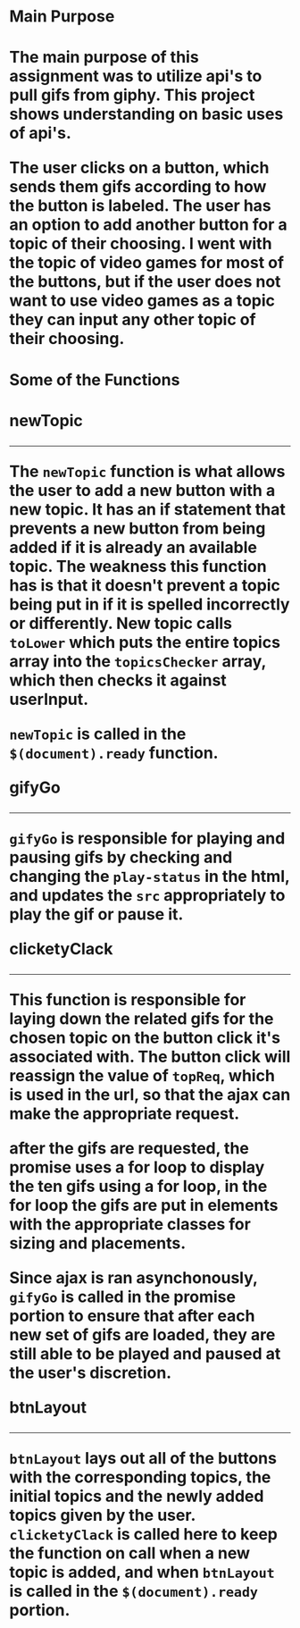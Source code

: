 <h1>Main Purpose<h1>

The main purpose of this assignment was to utilize api's to pull gifs from giphy. This project shows understanding on basic uses of api's. 

The user clicks on a button, which sends them gifs according to how the button is labeled. The user has an option to add another button for a topic of their choosing. I went with the topic of video games for most of the buttons, but if the user does not want to use video games as a topic they can input any other topic of their choosing.


<h1>Some of the Functions<h1>

**newTopic**<hr>

The `newTopic` function is what allows the user to add a new button with a new topic. It has an if statement that prevents a new button from being added if it is already an available topic. The weakness this function has is that it doesn't prevent a topic being put in if it is spelled incorrectly or differently. New topic calls `toLower` which puts the entire topics array into the `topicsChecker` array, which then checks it against userInput. 

`newTopic` is called in the `$(document).ready` function.

**gifyGo**<hr>

`gifyGo` is responsible for playing and pausing gifs by checking and changing the `play-status` in the html, and updates the `src` appropriately to play the gif or pause it.

**clicketyClack**<hr>

This function is responsible for laying down the related gifs for the chosen topic on the button click it's associated with. The button click will reassign the value of `topReq`, which is used in the url, so that the ajax can make the appropriate request. 

after the gifs are requested, the promise uses a for loop to display the ten gifs using a for loop, in the for loop the gifs are put in elements with the appropriate classes for sizing and placements.

Since ajax is ran asynchonously, `gifyGo` is called in the promise portion to ensure that after each new set of gifs are loaded, they are still able to be played and paused at the user's discretion.

**btnLayout**<hr>

`btnLayout` lays out all of the buttons with the corresponding topics, the initial topics and the newly added topics given by the user. `clicketyClack` is called here to keep the function on call when a new topic is added, and when `btnLayout` is called in the `$(document).ready` portion.